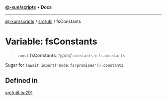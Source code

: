 [**@-xun/scripts**](../../../README.md) • **Docs**

***

[@-xun/scripts](../../../README.md) / [src/util](../README.md) / fsConstants

# Variable: fsConstants

> `const` **fsConstants**: *typeof* `constants` = `fs.constants`

Sugar for `(await import('node:fs/promises')).constants`.

## Defined in

[src/util.ts:291](https://github.com/Xunnamius/xscripts/blob/fc291d92ca0fdd07ba7e5cb19471e1a974cabac7/src/util.ts#L291)
